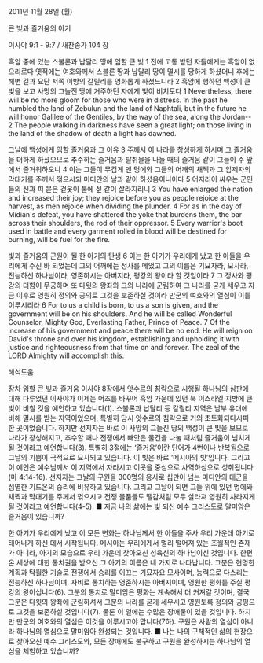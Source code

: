 2011년 11월 28일 (월)

큰 빛과 즐거움의 아기



이사야 9:1 - 9:7 / 새찬송가 104 장


흑암 중에 있는 스불론과 납달리 땅에 임할 큰 빛
1 전에 고통 받던 자들에게는 흑암이 없으리로다 옛적에는 여호와께서 스불론 땅과 납달리 땅이 멸시를 당하게 하셨더니 후에는 해변 길과 요단 저쪽 이방의 갈릴리를 영화롭게 하셨느니라 2 흑암에 행하던 백성이 큰 빛을 보고 사망의 그늘진 땅에 거주하던 자에게 빛이 비치도다
1 Nevertheless, there will be no more gloom for those who were in distress. In the past he humbled the land of Zebulun and the land of Naphtali, but in the future he will honor Galilee of the Gentiles, by the way of the sea, along the Jordan-- 2 The people walking in darkness have seen a great light; on those living in the land of the shadow of death a light has dawned.

그날에 백성에게 임할 즐거움과 그 이유
3 주께서 이 나라를 창성하게 하시며 그 즐거움을 더하게 하셨으므로 추수하는 즐거움과 탈취물을 나눌 때의 즐거움 같이 그들이 주 앞에서 즐거워하오니 4 이는 그들이 무겁게 멘 멍에와 그들의 어깨의 채찍과 그 압제자의 막대기를 주께서 꺾으시되 미디안의 날과 같이 하셨음이니이다 5 어지러이 싸우는 군인들의 신과 피 묻은 겉옷이 불에 섶 같이 살라지리니
3 You have enlarged the nation and increased their joy; they rejoice before you as people rejoice at the harvest, as men rejoice when dividing the plunder. 4 For as in the day of Midian's defeat, you have shattered the yoke that burdens them, the bar across their shoulders, the rod of their oppressor. 5 Every warrior's boot used in battle and every garment rolled in blood will be destined for burning, will be fuel for the fire.

빛과 즐거움의 근원이 될 한 아기의 탄생
6 이는 한 아기가 우리에게 났고 한 아들을 우리에게 주신 바 되었는데 그의 어깨에는 정사를 메었고 그의 이름은 기묘자라, 모사라, 전능하신 하나님이라, 영존하시는 아버지라, 평강의 왕이라 할 것임이라 7 그 정사와 평강의 더함이 무궁하며 또 다윗의 왕좌와 그의 나라에 군림하여 그 나라를 굳게 세우고 지금 이후로 영원히 정의와 공의로 그것을 보존하실 것이라 만군의 여호와의 열심이 이를 이루시리라
6 For to us a child is born, to us a son is given, and the government will be on his shoulders. And he will be called Wonderful Counselor, Mighty God, Everlasting Father, Prince of Peace. 7 Of the increase of his government and peace there will be no end. He will reign on David's throne and over his kingdom, establishing and upholding it with justice and righteousness from that time on and forever. The zeal of the LORD Almighty will accomplish this.

해석도움





장차 임할 큰 빛과 즐거움  이사야 8장에서 앗수르의 침략으로 시행될 하나님의 심판에 대해 다루었던 이사야가 이제는 어조를 바꾸어 흑암 가운데 있던 북 이스라엘 지방에 큰 빛이 비칠 것을 예언하고 있습니다(1). 스불론과 납달리 등 갈릴리 지역은 남부 유대에 비해 멸시를 받는 지역이었으며, 특별히 당시 앗수르의 침략으로 거의 초토화되다시피 한 곳이었습니다. 하지만 선지자는 바로 이 사망의 그늘진 땅의 백성이 큰 빛을 보므로 나라가 창성해지고, 추수할 때나 전쟁에서 빼앗은 물건을 나눌 때처럼 즐거움이 넘치게 될 것이라고 예언합니다(3). 특별히 3절에는 ‘즐거움’이란 단어가 4번이나 반복됨으로 그날의 기쁨이 극적으로 묘사되고 있습니다. 이 빛은 바로 ‘메시아의 빛’입니다. 그리고 이 예언은 예수님께서 이 지역에서 자라시고 이곳을 중심으로 사역하심으로 성취됩니다(마 4:14-16). 선지자는 그날의 구원을 300명의 용사로 십만이 넘는 미디안의 대군을 섬멸한 기드온의 승리에 비유하고 있습니다. 그리고 그날이 되면 그들 위에 있던 멍에와 채찍과 막대기를 주께서 꺾으시고 전쟁 물품들도 땔감처럼 모두 살라져 영원히 사라지게 될 것이라고 예언합니다(4-5).
■ 지금 나의 삶에는 빛 되신 예수 그리스도로 말미암은 즐거움이 있습니까?

한 아기가 우리에게 났고  이 모든 변화는 하나님께서 한 아들을 주사 우리 가운데 아기로 태어나게 하신 데서 시작됩니다. 메시아는 우리에게서 멀리 떨어져 있는 초월적인 존재가 아니라, 아기의 모습으로 우리 가운데 찾아오신 성육신의 하나님이신 것입니다. 한편 온 세상에 대한 통치권을 받으신 그 아기의 이름은 네 가지로 나타납니다. 그분은 현명한 계획과 탁월한 기술로 전쟁에서 승리를 이끄는 기묘자요 모사이며, 능력으로 다스리는 전능하신 하나님이며, 자비로 통치하는 영존하시는 아버지이며, 영원한 평화를 주실 평강의 왕이십니다(6). 그분의 통치로 말미암은 평화는 계속해서 더 커져갈 것이며, 결국 그분은 다윗의 왕좌에 군림하셔서 그분의 나라를 굳게 세우시고 영원토록 정의와 공평으로 그것을 보존하실 것입니다(7). 물론 이 일에는 수많은 장애물이 있을 것입니다. 하지만 만군의 여호와의 열심은 이것을 이루시고야 맙니다(7하). 구원은 사람의 열심이 아니라 하나님의 열심으로 말미암아 완성되는 것입니다.
■ 나는 나의 구체적인 삶의 현장으로 찾아오신 예수 그리스도와, 모든 장애에도 불구하고 구원을 완성하시는 하나님의 열심을 체험하고 있습니까?